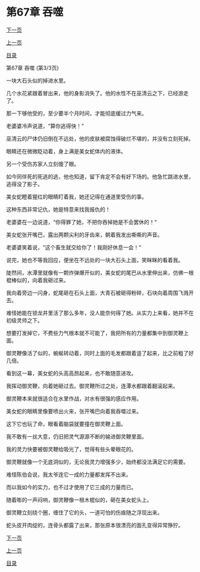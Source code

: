 <h1>第67章   吞噬</h1>
            <div><p><a href="./0201_%E7%AC%AC68%E7%AB%A0_%E7%BB%9D%E5%A4%84%E9%80%A2%E7%94%9F.md">下一页</a></p><p><a href="./0199_%E7%AC%AC67%E7%AB%A0_%E5%90%9E%E5%99%AC.md">上一页</a></p><p><a href="../">目录</a></p></div>
            <div><p>第67章   吞噬 (第3/3页)</p><p>一块大石头似的掉进水里。</p><p>几个水花紧跟着冒出来，他的身影消失了。他的水性不在巫清云之下，已经游走了。</p><p>那一下够他受的，至少要半个月时间，才能彻底缓过力气来。</p><p>老婆婆冷声说道，“算你逃得快！”</p><p>巫清云的尸体仍旧倒在不远处，他的皮肤被腐蚀得破烂不堪的，并没有立刻死掉。</p><p>眼睛还在微微眨动着，身上满是美女蛇体内的液体。</p><p>另一个受伤苏家人立刻傻了眼。</p><p>如今同伴死的死逃的逃，他也知道，留下肯定不会有好下场的。他急忙跳进水里，逃得没了影子。</p><p>美女蛇瞪着猩红的眼睛盯着我，她还记得在通道里受伤的事。</p><p>这种东西非常记仇，她是特意来找我报仇的！</p><p>老婆婆在一边说道，“你得罪了她，不把你吞掉她是不会罢休的！“</p><p>美女蛇张开嘴巴，露出两颗尖利的牙齿来，朝着我发出嘶嘶的声音。</p><p>老婆婆笑着说，“这个畜生就交给你了！我刚好休息一会！”</p><p>说完，她也不等我回应，便坐在不远处的一块大石头上面，笑眯眯的看着我。</p><p>陡然间，水潭里就像有一颗炸弹爆开似的，美女蛇的尾巴从水里伸出来，仿佛一根棍棒似的，向着我砸过来。</p><p>我向着旁边一闪身，蛇尾砸在石头上面，大青石被砸得粉碎，石块向着周围飞溅开去。</p><p>难怪她能在锁龙井里活了那么多年，没人能奈何得了她。从实力上来看，她并不在初级灵师之下。</p><p>想要打发掉它，不费些力气根本就不可能了，我把所有的力量都集中到御灵鞭上面。</p><p>御灵鞭像活了似的，蜿蜒转动着，同时上面的毛发都跟着竖了起来，比之前粗了好几倍。</p><p>看到这一幕，美女蛇的头高高昂起来，也不敢随意进攻。</p><p>我挥动御灵鞭，向着她砸过去。御灵鞭所过之处，连潭水都跟着翻滚起来。</p><p>御灵鞭本来就很适合在水里作战，对水有很强的感应作用。</p><p>美女蛇的眼睛里像要喷出火来，张开嘴巴向着我吞噬过来。</p><p>这下它也玩了命，眼看着脑袋就要撞在御灵鞭上面。</p><p>我不敢有一丝大意，仍旧把灵气源源不断的输进御灵鞭里面。</p><p>我的灵力快要被御灵鞭给吸光了，觉得有些头晕眼花的。</p><p>御灵鞭就像一个无底洞似的，无论我灵力增强多少，始终都没法满足它的需要。</p><p>难怪陈伯会说，我太爷连它一成的力量都发挥不出来。</p><p>而以我如今的实力，也不过才使用了它三成的力量而已。</p><p>随着嘭的一声闷响，御灵鞭像一根木棍似的，砸在美女蛇头上。</p><p>御灵鞭立刻绕个圈，缠住了它的头，一道可怕的伤痕随之浮现出来。</p><p>蛇头皮开肉绽的，连骨头都露了出来，那张原本很漂亮的面孔变得异常狰狞。</p></div>
            <div><p><a href="./0201_%E7%AC%AC68%E7%AB%A0_%E7%BB%9D%E5%A4%84%E9%80%A2%E7%94%9F.md">下一页</a></p><p><a href="./0199_%E7%AC%AC67%E7%AB%A0_%E5%90%9E%E5%99%AC.md">上一页</a></p><p><a href="../">目录</a></p></div>